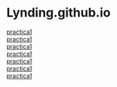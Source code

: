 # Lynding.github.io
<a href="https://Lynding.github.io/Practica2.html">practica1</a><br>
<a href="https://Lynding.github.io/Practica3.html">practica1</a><br>
<a href="https://Lynding.github.io/Practica4.html">practica1</a><br>
<a href="https://Lynding.github.io/Practica5.html">practica1</a><br>
<a href="https://Lynding.github.io/Practica6.html">practica1</a><br>
<a href="https://Lynding.github.io/Practica7.html">practica1</a><br>
<a href="https://Lynding.github.io/Practica8.html">practica1</a><br>
